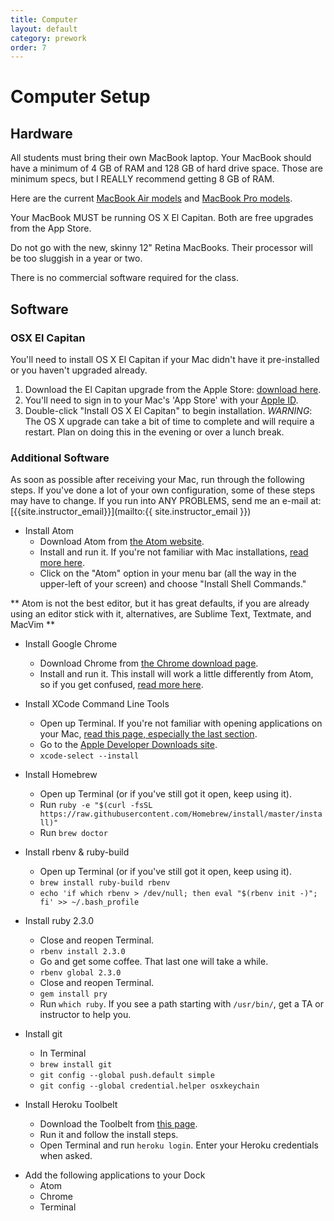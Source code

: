 ```yaml
---
title: Computer
layout: default
category: prework
order: 7
---
```


# Computer Setup

## Hardware

All students must bring their own MacBook laptop. Your MacBook should have a
minimum of 4 GB of RAM and 128 GB of hard drive space. Those are minimum specs,
but I REALLY recommend getting 8 GB of RAM.

Here are the current
[MacBook Air models](http://www.apple.com/macbook-air/specs.html) and
[MacBook Pro models](http://www.apple.com/macbook-pro/specs-retina/).

Your MacBook MUST be running OS X El Capitan. Both are free
upgrades from the App Store.

Do not go with the new, skinny 12" Retina MacBooks.  Their processor will be too
sluggish in a year or two.

There is no commercial software required for the class.

## Software

### OSX El Capitan

You'll need to install OS X El Capitan if your Mac didn't have it pre-installed or you haven't upgraded already.

1.  Download the El Capitan upgrade from the Apple Store: [download here](https://itunes.apple.com/us/app/os-x-el-capitan/id1018109117?mt=12).
2.  You'll need to sign in to your Mac's 'App Store' with your [Apple ID](https://appleid.apple.com/).
3.  Double-click "Install OS X El Capitan" to begin installation.
*WARNING*: The OS X upgrade can take a bit of time to complete and will require a restart. Plan on doing this in the evening or over a lunch break.

### Additional Software

As soon as possible after receiving your Mac, run through the following steps.
If you've done a lot of your own configuration, some of these steps may have to
change.  If you run into ANY PROBLEMS, send me an e-mail at: [{{site.instructor_email}}](mailto:{{ site.instructor_email }})

* Install Atom
  * Download Atom from [the Atom website](https://atom.io/).
  * Install and run it.  If you're not familiar with Mac installations, [read more here](mac_installations.html).
  * Click on the "Atom" option in your menu bar (all the way in the upper-left of your screen) and choose "Install Shell Commands."

** Atom is not the best editor, but it has great defaults, if you are already using an editor stick with it, alternatives, are Sublime Text, Textmate, and MacVim **

* Install Google Chrome
  * Download Chrome from [the Chrome download page](https://www.google.com/intl/en/chrome/browser/).
  * Install and run it.  This install will work a little differently from Atom, so if you get confused, [read more here](mac_installations.html).

* Install XCode Command Line Tools
  * Open up Terminal.  If you're not familiar with opening applications on your Mac, [read this page, especially the last section](mac_installations.html).
  * Go to the [Apple Developer Downloads site](https://developer.apple.com/downloads/).
  * `xcode-select --install`

* Install Homebrew
  * Open up Terminal (or if you've still got it open, keep using it).
  * Run ```ruby -e "$(curl -fsSL https://raw.githubusercontent.com/Homebrew/install/master/install)"```
  * Run `brew doctor`

* Install rbenv & ruby-build
  * Open up Terminal (or if you've still got it open, keep using it).
  * `brew install ruby-build rbenv`
  * `echo 'if which rbenv > /dev/null; then eval "$(rbenv init -)"; fi' >> ~/.bash_profile`

* Install ruby 2.3.0
  * Close and reopen Terminal.
  * `rbenv install 2.3.0`
  * Go and get some coffee. That last one will take a while.
  * `rbenv global 2.3.0`
  * Close and reopen Terminal.
  * `gem install pry`
  * Run `which ruby`. If you see a path starting with `/usr/bin/`, get a TA or instructor to help you.

<!-- * Install nodejs
  * In Terminal
  * `brew install nodejs` -->

* Install git
  * In Terminal
  * `brew install git`
  * `git config --global push.default simple`
  * `git config --global credential.helper osxkeychain`

* Install Heroku Toolbelt
  * Download the Toolbelt from [this page](https://toolbelt.heroku.com/).
  * Run it and follow the install steps.
  * Open Terminal and run `heroku login`.  Enter your Heroku credentials when asked.

<!-- * Create an SSH key (__do not__ give it a password when it asks for one)
  * `ssh-keygen`
  * Press enter at the first prompt to stick with the default file name.
  * Press enter at the second prompt to give it no password. -->

* Add the following applications to your Dock
  * Atom
  * Chrome
  * Terminal
